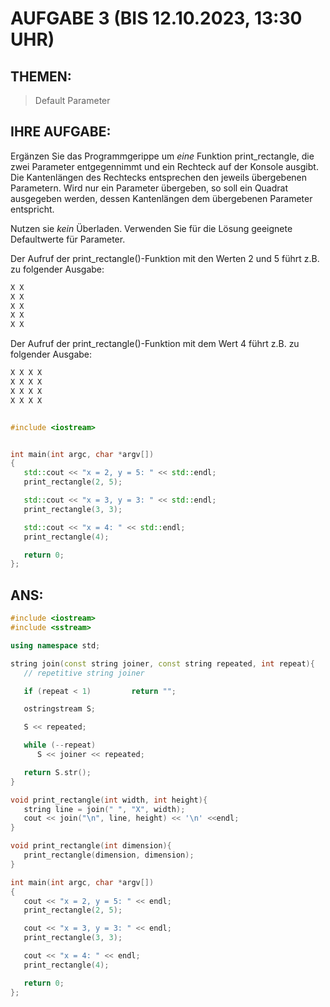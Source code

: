 # AUFGABE 3 (BIS 12.10.2023, 13:30 UHR)

## THEMEN:

> Default Parameter

## IHRE AUFGABE:

Ergänzen Sie das Programmgerippe um _eine_ Funktion print_rectangle, die zwei Parameter entgegennimmt und ein Rechteck auf der Konsole ausgibt. Die Kantenlängen des Rechtecks entsprechen den jeweils übergebenen Parametern. Wird nur ein Parameter übergeben, so soll ein Quadrat ausgegeben werden, dessen Kantenlängen dem übergebenen Parameter entspricht.

Nutzen sie _kein_ Überladen. Verwenden Sie für die Lösung geeignete Defaultwerte für Parameter.

Der Aufruf der print_rectangle()-Funktion mit den Werten 2 und 5 führt z.B. zu folgender Ausgabe:

```bash
X X
X X
X X
X X
X X
```

Der Aufruf der print_rectangle()-Funktion mit dem Wert 4 führt z.B. zu folgender Ausgabe:

```bash
X X X X
X X X X
X X X X
X X X X
```

```cpp

#include <iostream>


int main(int argc, char *argv[])
{
   std::cout << "x = 2, y = 5: " << std::endl;
   print_rectangle(2, 5);

   std::cout << "x = 3, y = 3: " << std::endl;
   print_rectangle(3, 3);

   std::cout << "x = 4: " << std::endl;
   print_rectangle(4);

   return 0;
};


```

## ANS:

```cpp
#include <iostream>
#include <sstream>

using namespace std;

string join(const string joiner, const string repeated, int repeat){
   // repetitive string joiner

   if (repeat < 1)         return "";

   ostringstream S;

   S << repeated;

   while (--repeat)
      S << joiner << repeated;

   return S.str();
}

void print_rectangle(int width, int height){
   string line = join(" ", "X", width);
   cout << join("\n", line, height) << '\n' <<endl;
}

void print_rectangle(int dimension){
   print_rectangle(dimension, dimension);
}

int main(int argc, char *argv[])
{
   cout << "x = 2, y = 5: " << endl;
   print_rectangle(2, 5);

   cout << "x = 3, y = 3: " << endl;
   print_rectangle(3, 3);

   cout << "x = 4: " << endl;
   print_rectangle(4);

   return 0;
};

```

